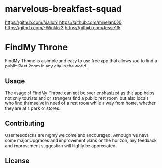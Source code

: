 # marvelous-breakfast-squad
https://github.com/Ajalloh1
https://github.com/mmelan000
https://github.com/FWinkler3
https://github.com/Jesse115
# FindMy Throne
FindMy Throne is a simple and easy to use free app that allows you to find a public 
Rest Room in any city in the world.
## Usage
The usage of FindMy Throne can not be over enphasized as this app helps not only tourists and or strangers find a public rest room, but also locals who find themselve in need of a rest room while a way from home, whether they are at a park or stores.

## Contributing
User feedbacks are highly welcome and encouraged. Although we have some major Upgrades and improvement plans on the horizon, any feedback and improvement suggestion will highly be appreciated. 
## License
